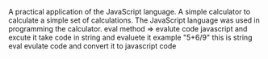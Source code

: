 A practical application of the JavaScript language. A simple calculator to calculate a simple set of calculations. The JavaScript language was used in programming the calculator.
eval method => evalute code javascript and excute it
take code in string and evaluete it
example   "5+6/9" this is string eval evulate code and convert it to javascript code
